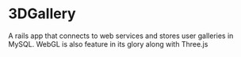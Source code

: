 # 3DGallery
A rails app that connects to web services and stores user galleries in MySQL.   WebGL is also feature in its glory along with Three.js
